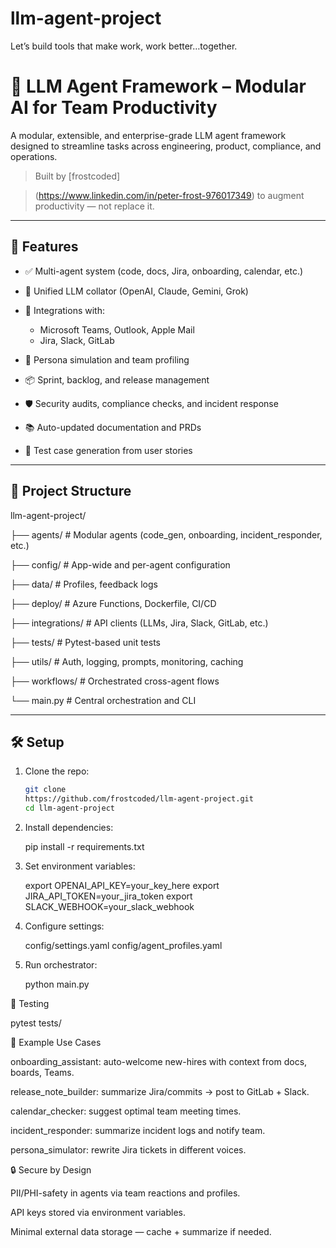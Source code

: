 # llm-agent-project

Let’s build tools that make work, work better…together.

# 🤖 LLM Agent Framework – Modular AI for Team Productivity

A modular, extensible, and enterprise-grade LLM agent framework designed to streamline tasks across engineering, product, compliance, and operations.

> Built by [frostcoded]

> (https://www.linkedin.com/in/peter-frost-976017349) to augment productivity — not replace it.

---

## 🚀 Features

- ✅ Multi-agent system (code, docs, Jira, onboarding, calendar, etc.)

- 🤝 Unified LLM collator (OpenAI, Claude, Gemini, Grok)

- 🔄 Integrations with:
  - Microsoft Teams, Outlook, Apple Mail
  - Jira, Slack, GitLab

- 🧠 Persona simulation and team profiling

- 📦 Sprint, backlog, and release management

- 🛡️ Security audits, compliance checks, and incident response

- 📚 Auto-updated documentation and PRDs
- 🧪 Test case generation from user stories

---

## 🧱 Project Structure

llm-agent-project/

├── agents/ # Modular agents (code_gen, onboarding, incident_responder, etc.)

├── config/ # App-wide and per-agent configuration

├── data/ # Profiles, feedback logs

├── deploy/ # Azure Functions, Dockerfile, CI/CD

├── integrations/ # API clients (LLMs, Jira, Slack, GitLab, etc.)

├── tests/ # Pytest-based unit tests

├── utils/ # Auth, logging, prompts, monitoring, caching

├── workflows/ # Orchestrated cross-agent flows

└── main.py # Central orchestration and CLI

---

## 🛠️ Setup

1. Clone the repo:

   ```bash
   git clone
   https://github.com/frostcoded/llm-agent-project.git
   cd llm-agent-project

2. Install dependencies:
   
   pip install -r requirements.txt

3. Set environment variables:

   export OPENAI_API_KEY=your_key_here
   export JIRA_API_TOKEN=your_jira_token
   export SLACK_WEBHOOK=your_slack_webhook

4. Configure settings:

   config/settings.yaml
   config/agent_profiles.yaml

6. Run orchestrator:

   python main.py

🧪 Testing

   pytest tests/

📅 Example Use Cases

   onboarding_assistant: auto-welcome new-hires with context from docs, boards, Teams.
   
   release_note_builder: summarize Jira/commits → post to GitLab + Slack.
   
   calendar_checker: suggest optimal team meeting times.
   
   incident_responder: summarize incident logs and notify team.
   
   persona_simulator: rewrite Jira tickets in different voices.

🔒 Secure by Design

   PII/PHI-safety in agents via team reactions and profiles.
   
   API keys stored via environment variables.
   
   Minimal external data storage — cache + summarize if needed.
